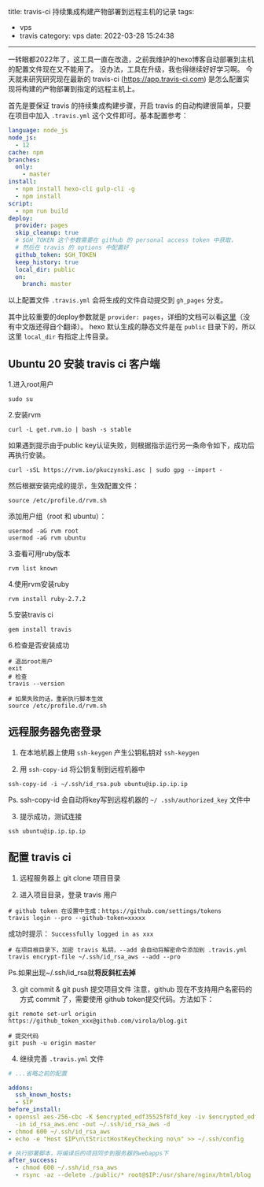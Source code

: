 title: travis-ci 持续集成构建产物部署到远程主机的记录
tags:
  - vps
  - travis
category: vps
date: 2022-03-28 15:24:38
---

一转眼都2022年了，这工具一直在改造，之前我维护的hexo博客自动部署到主机的配置文件现在又不能用了。
没办法，工具在升级，我也得继续好好学习啊。
今天就来研究研究现在最新的 travis-ci (<https://app.travis-ci.com>) 是怎么配置实现将构建的产物部署到指定的远程主机上。

首先是要保证 travis 的持续集成构建步骤，开启 travis 的自动构建很简单，只要在项目中加入 `.travis.yml` 这个文件即可。基本配置参考：

```yml
language: node_js
node_js:
  - 12
cache: npm
branches:
  only:
    - master
install:
  - npm install hexo-cli gulp-cli -g
  - npm install
script:
  - npm run build
deploy:
  provider: pages
  skip_cleanup: true
  # $GH_TOKEN 这个参数需要在 github 的 personal access token 中获取，
  # 然后在 travis 的 options 中配置好
  github_token: $GH_TOKEN
  keep_history: true
  local_dir: public
  on:
    branch: master

```
以上配置文件 `.travis.yml` 会将生成的文件自动提交到 `gh_pages` 分支。

其中比较重要的deploy参数就是 `provider: pages`，详细的文档可以看[这里](https://docs.travis-ci.com/user/deployment/pages/)（没有中文版还得自个翻译）。
hexo 默认生成的静态文件是在 `public` 目录下的，所以这里 `local_dir` 有指定上传目录。

<!-- more -->

## Ubuntu 20 安装 travis ci 客户端

1.进入root用户
```
sudo su
```

2.安装rvm
```
curl -L get.rvm.io | bash -s stable
```
如果遇到提示由于public key认证失败，则根据指示运行另一条命令如下，成功后再执行安装。
```
curl -sSL https://rvm.io/pkuczynski.asc | sudo gpg --import -
```

然后根据安装完成的提示，生效配置文件：
```
source /etc/profile.d/rvm.sh
```
添加用户组（root 和 ubuntu）：
```
usermod -aG rvm root
usermod -aG rvm ubuntu
```

3.查看可用ruby版本
```
rvm list known
```

4.使用rvm安装ruby
```
rvm install ruby-2.7.2
```

5.安装travis ci
```
gem install travis
```

6.检查是否安装成功
```
# 退出root用户
exit
# 检查
travis --version

# 如果失败的话，重新执行脚本生效
source /etc/profile.d/rvm.sh
```

## 远程服务器免密登录

1. 在本地机器上使用 `ssh-keygen` 产生公钥私钥对
`ssh-keygen`

2. 用 `ssh-copy-id` 将公钥复制到远程机器中
```
ssh-copy-id -i ~/.ssh/id_rsa.pub ubuntu@ip.ip.ip.ip
```

Ps.  ssh-copy-id 会自动将key写到远程机器的 `~/ .ssh/authorized_key` 文件中

3. 提示成功，测试连接
```
ssh ubuntu@ip.ip.ip.ip
```

## 配置 travis ci

1. 远程服务器上 git clone 项目目录

2. 进入项目目录，登录 travis 用户
```
# github token 在设置中生成：https://github.com/settings/tokens
travis login --pro --github-token=xxxxx
```
成功时提示： `Successfully logged in as xxx`

```
# 在项目根目录下，加密 travis 私钥，--add 会自动将解密命令添加到 .travis.yml
travis encrypt-file ~/.ssh/id_rsa_aws --add --pro
```

Ps.如果出现~\/.ssh/id_rsa就**将反斜杠去掉**

3. git commit & git push 提交项目文件
注意，github 现在不支持用户名密码的方式 commit 了，需要使用 github token提交代码。方法如下：

```
git remote set-url origin https://github_token_xxx@github.com/virola/blog.git

# 提交代码
git push -u origin master
```
4. 继续完善 `.travis.yml` 文件
```yml
# ...省略之前的配置

addons:
  ssh_known_hosts:
  - $IP
before_install:
- openssl aes-256-cbc -K $encrypted_edf35525f8fd_key -iv $encrypted_edf35525f8fd_iv
  -in id_rsa_aws.enc -out ~/.ssh/id_rsa_aws -d
- chmod 600 ~/.ssh/id_rsa_aws
- echo -e "Host $IP\n\tStrictHostKeyChecking no\n" >> ~/.ssh/config

# 执行部署脚本，将编译后的项目同步到服务器的webapps下
after_success:
  - chmod 600 ~/.ssh/id_rsa_aws
  - rsync -az --delete ./public/* root@$IP:/usr/share/nginx/html/blog

```